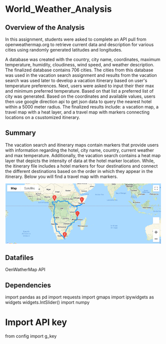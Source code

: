 # World_Weather_Analysis

## Overview of the Analysis 
In this assignment, students were asked to complete an API pull from openweathermap.org to retrieve current data and description for various cities using randomly generated latitudes and longitudes. 

A database was created with the country, city name, coordinates, maximum temperature, humidity, cloudiness, wind speed, and weather description. The finalized database contains 706 cities. The cities from this database was used in the vacation search assignment and results from the vacation search was used later to develop a vacation itinerary based on user's temperature preferences. Next, users were asked to input their their max and minimum preferred temperature. Based on that list a preferred list of city was generated. Based on the coordinates and available values, users then use google direction api to get json data to query the nearest hotel within a 5000 meter radius. The finalized results include: a vacation map, a travel map with a heat layer, and a travel map with markers connecting locations on a csustomized itinerary. 

## Summary
The vacation search and itinerary maps contain markers that provide users with information regarding the hotel, city name, country, current weather and max temperature. Additionally, the vacation search contains a heat map layer that depicts the intensity of data at the hotel marker location. While, the itinerary file includes a hotel markers for four destinations and connect the different destinations based on the order in which they appear in the itinerary. Below you will find a travel map with markers.

<img src = 'https://github.com/osbornej-tech/World_Weather_Analysis/blob/main/Resources/WeatherPy_travel_map_markers.png'>

## Datafiles
OenWatherMap API

## Dependencies
import pandas as pd
import requests
import gmaps
import ipywidgets as widgets
widgets.IntSlider()
import numpy

# Import API key
from config import g_key
